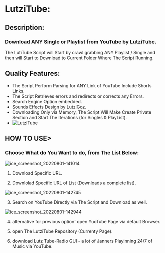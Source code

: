 # LutziTube:
## Description:
### Download ANY Single or Playlist from YouTube by LutziTube.
The LutiTube Script will Start by crawl grabbing ANY Playlist / Single and then will Start to Download to Current Folder Where The Script Running.

## Quality Features:
* The Script Perform Parsing for ANY Link of YouTube Include Shorts Links.
* The Script Retrieves errors and redirects or corrects any Errors.
* Search Engine Option embedded.
* Sounds Effects Design by LutziGoz.
* Downloading Only via Memory, The Script Will Make Create Private Section and Start The Iterations (for Singles & PlayList).
* ![LutziTube](https://user-images.githubusercontent.com/45577616/182126852-db903747-6012-423f-85b0-0d6fec00d551.gif)


## HOW TO USE>
### Choose What do You Want to do, from The List Below:
![ice_screenshot_20220801-141014](https://user-images.githubusercontent.com/45577616/182135702-2eb30172-f7fa-4ae1-aafe-6695c64751a3.png)

1. Download Specific URL.

2. Downlolad Specific URL of List (Downloads a complete list).

![ice_screenshot_20220801-142745](https://user-images.githubusercontent.com/45577616/182138452-4c510fd7-ed15-45ea-bcd8-2d9b932d360c.png)

3. Search on YouTube Directly via The Script and Download as well.

![ice_screenshot_20220801-142944](https://user-images.githubusercontent.com/45577616/182138746-cbedfe69-df0b-4515-b32f-817ef98001c9.png)

4. alternative for previous option' open YuoTube Page via default Browser.

5. open The LutziTube Repository (Currenty Page).

6. download Lutz Tube-Radio GUI - a lot of Janners Playinning 24/7 of Music via YouTube.


